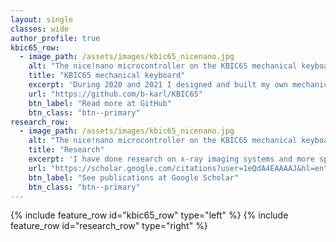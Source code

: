 ```yaml
---
layout: single
classes: wide
author_profile: true
kbic65_row:
  - image_path: /assets/images/kbic65_nicenano.jpg
    alt: "The nice!nano microcontroller on the KBIC65 mechanical keyboard"
    title: "KBIC65 mechanical keyboard"
    excerpt: 'During 2020 and 2021 I designed and built my own mechanical keyboard'
    url: "https://github.com/b-karl/KBIC65"
    btn_label: "Read more at GitHub"
    btn_class: "btn--primary"
research_row:
  - image_path: /assets/images/kbic65_nicenano.jpg
    alt: "The nice!nano microcontroller on the KBIC65 mechanical keyboard"
    title: "Research"
    excerpt: 'I have done research on x-ray imaging systems and more specifically breast tomosynthesis and spectral imaging'
    url: "https://scholar.google.com/citations?user=1eQdA4EAAAAJ&hl=en"
    btn_label: "See publications at Google Scholar"
    btn_class: "btn--primary"
---
```

{% include feature_row id="kbic65_row" type="left" %}
{% include feature_row id="research_row" type="right" %}